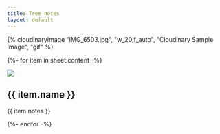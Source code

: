 ```yaml
---
title: Tree notes
layout: default
---
```





<div class="listing">
{% cloudinaryImage "IMG_6503.jpg", "w_20,f_auto", "Cloudinary Sample Image", "gif" %}



{%- for item in sheet.content -%}
<section>
  <img src='{{ item.url }}' />
  <h2>{{ item.name }} </h2>
  <p>{{ item.notes }} </p>
{%- endfor -%}
</section>
</div>



